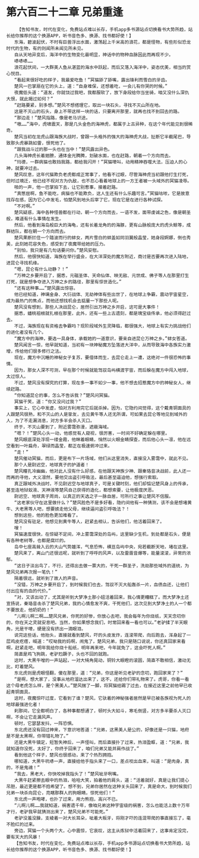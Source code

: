 # 第六百二十二章 兄弟重逢
        【告知书友，时代在变化，免费站点难以长存，手机app多书源站点切换看书大势所趋，站长给你推荐的这个换源APP，听书音色多、换源、找书都好使！】
       东海，碧波起伏，不时有巨兽浮出水面，激荡起上千米高的浪花，都是怪物，有些形似恐龙时代的生物，有的则闻所未闻见所未见。
       自从天地异变后，海洋中的生物变化最明显，神话中的物种血脉因此而再现不少。
       哧哧哧……
       浪花起伏间，一大群美人鱼从湛蓝的海水中跃起，而后又落入海洋中，姿态优美，相当的赏心悦目。
       “看起来很好吃的样子，我最爱吃鱼！”冥猫舔了舔嘴，露出锋利而雪白的牙齿。
       楚风一巴掌扇在它的头上，道：“自身难保，还想着吃，一会儿有你哭的时候。”
       夜魔低头道：“道友，你就饶过我吧，我都服软了，放下身段给你当坐骑，咱又没什么深仇大恨，就此揭过如何？”
       “赶路要紧，别多想。”楚风不想搭理它，取出一块石头，寻找不灭山所在地。
       这是不灭山的石头，身上不带这样一块的话，只要离开那里，就再也找不到回去的路。
       “那边走！”楚风指路，像是老马识途。
       “嗷……”海中，虎啸震天，那是几头金色的海神虎，都属于上古异种，在这个年代能见到很稀奇。
       楚风当初在龙虎山跟海族大战时，曾跟一头格外的强大的海神虎大战，扯断它半截尾巴，导致那头虎暴跳如雷，恨死他了。
       “跟我战斗过的那一头也在当中！”楚风露出异色。
       几头海神虎长着翅膀，通体金光腾腾，划破水面，也在赶路，朝着一个方向而去。
       “玛德，一群病猫也敢挡我路，都给我闪开！”冥猫嚎叫，动用精神吞噬大法，压迫人的心神，就要冲过去。
       楚风叹息，这年代猫欺负老虎都成正常事了，他看不过眼，尽管海神虎当初跟他打生打死，但时过境迁，他已经不视对方为仇敌，也不忍心看着地球上的一方王者被一头域外的冥猫凌辱。
       啪的一声，他一巴掌拍下去，让它别惹事，接着赶路。
       “真憋屈啊，鱼不能吃，病猫也不能欺负，这人生还有什么乐趣可言。”冥猫咕哝，它是故意找存在感，因为它心中发毛，怕楚风到地头后宰了它，现在它是在进行各种试探。
       “不对啊。”
       楚风疑惑，海中各种怪兽都在行动，朝一个方向而去，一语不发，面带虔诚之色，像是朝圣般，难道有什么事情在发生。
       然后，他看到海岛般巨大的海龟，还有长着龙角的的海豚，更有山脉般庞大的虎头鲸等，成群结队，都在朝一个方向而去。
       楚风果断拦住一个踏波而行的蚌女，两片雪白的蚌盖如同羽翼般晶莹，她身段婀娜，倒也秀美，此刻她花容失色，感受到了夜魔带给她的压力。
       “别怕，我只是有几句话要问你。”楚风安慰。
       然后，他很快知道，海族在举行盛会，在大洋深处的魔方附近，商讨是否要再次进入陆地，进昆仑寻找机缘。
       “嗯，昆仑有什么动静？！”
       “万神之乡要开启了，据悉，元磁圣体、天命仙体、映无敌、元世成、佛子等人在那里打生打死，就是想争夺进入万神之乡的路径，那里有惊世造化。”
       “还有这种事……”楚风露出惊容。
       他已经知道，神璃金身、大衍战体、无劫神体有些出世了，在地球上争霸，震动宇宙星空，成为最热门的焦点，而他还想找机会去掂量一下那些人呢。
       楚风没有想到，那些人决战昆仑，居然引出万神之乡开启，这可是大事件！
       据悉，蟠桃祖根就扎根在那里，此外，还有一些上古遗刻，都是瑰宝级传承，他必须得赶过去。
       不过，海族现在有资格去争霸吗？现阶段域外生灵降临，都很强大，地球上有实力挑战他们的进化者没有几个。
       “魔方中的海神，要选一具身体，承载她的一道意识，要亲自进昆仑万神之乡。”蚌女答道。
       楚风闻言一惊，他早就知道，当初有一块神秘魔方坠落进大洋中，从而导致海中各族实力激增，传给他们很多修行之法。
       现在，魔方中沉睡的神秘女子复苏，要借体而生，去昆仑走上一遭，这绝对一件很恐怖的事情。
       因为，那女人深不可测，早在那个时候就能驾驭岛屿横渡宇宙，而后躲在魔方中闯入地球，太过惊人。
       不过，楚风没有探究的打算，现在多一事不如少一事，他不想去招惹魔方中的神秘女人，继续赶路。
       “你知道昆仑的事，怎么不告诉我？”楚风问冥猫。
       冥猫干笑，道：“你又没问过我？”
       事实上，它心中发虚，怕对方利用完它后就杀掉。因为，它隐约间觉得，这个戴青铜面具的人跟楚风很熟，和不灭山的人是挚友，去见黄牛等人还无所谓，可如果去昆仑等地见到域外的人，为了不走漏消息，对方多半会杀人灭口。
       终于，不灭山要到了，附近雾霭弥漫，遮蔽海域。
       “嗯？！”楚风心头一动，他感觉有人窥视，很厉害，一时间不好确定躲在哪里。
       楚风眼底深处浮现一缕金霞，他眯着眼睛，悄然以火眼金睛探查，而后他心头一凛，他在远空看到一叶扁舟，翠绿而晶莹，都正在极速俯冲过来。
       “走！”
       楚风催动冥猫，而后，更是布下一片场域，他们从这里消失，直接没入雾霭中，就此不见。
       那个人是尉迟空，地球真子的护道者！
       楚风瞳孔冷幽幽，他对此人没有什么好感，在他跟天神族少神、跟秦珞音决战前，此人还一而再的寻他，大义凛然，要他交出盗引呼吸法，最后甚至逼迫他，想强行索取。
       真正跟域外决战时，不见尉迟空与地球真子，可是关键时刻，他们却惦记楚风身上的传承，甚至连地狱蚁液、天神液等楚风自己获得的造化，都想索要，让他极度厌恶。
       尉迟空、地球真子周尚，以真正的天选之子一脉自居，可所行之事让楚风不信服。
       “这老家伙守在这里做什么？”楚风脸色不是多好看，隐约间他有一种猜测，该不会是想堵黄牛、大老黑等人吧，想要掳走他父母，继续逼问盗引呼吸法？！
       想到这些，他的脸色更加难看了。
       楚风没有驻足，他想见到黄牛等人，赶紧去相认，告诉他们，他活着回来了。
       嗖！
       冥猫速度很快，在惊疑不定间，冲上雾霭深处的岛屿，这里缺少生机，到处都是石头，便是有各种老树等，也都是腐烂的。
       岛中七座高耸入云的大山气势雄浑，气息恐怖，横亘岛屿中央，宛若截断天地，堵在这里。
       楚风来了，离山门还很远呢，就听到了呼呼的风声，以及雷霆音爆等，能量滚滚，异常的浓郁。
       “这日子淡出鸟了，不行，还得出去做一票大的，干死一群圣子，洗劫那些域外的道统，为楚风兄弟再次报一笔仇！”
       隔着很远，就听到了故人的声音。
       “没错，万神之乡要开启了，到时候我们也去，驾驭不灭大船轰杀一片，血债血还，让他们付出应有的血的代价。”
       “对，又该出动了，尤其是听到大梦净土那小妞活着回来，我心情更糟糕了。而大梦净土还宣扬说，秦珞音击杀了楚风兄弟，我的心情愈发不爽，干死他们，这次见到大梦净土的人一个都不要放走，他奶奶的！”
       “儿啊儿啊二啊……楚风兄弟，你死的好惨，你放心去吧，我会每年为你烧纸，天天念叨你的，你在天之灵就安息吧。当然，你如果想念我们，时常回来看一看也可以。”老驴揉了半天眼角，光是干嚎，硬是没有挤出一滴眼泪。
       说完这些话，他抬头，直接就看到楚风，吓的头皮发炸，连滚带爬，向后跑去，浑身起了一层鸡皮疙瘩，喊道：“哎呦我的妈啊，闹鬼了，楚风兄弟，我只是随口说说，你还真回家来看啊，赶紧走吧，明年我给你烧十船纸，明年再来吧，今年就免了，这会吓死人啊。”
       简直是鸡飞狗跳，老驴尥蹶子，头也不回的就跑。
       这时，大黑牛噌的一声站起，一对大犄角晃动，铜铃大眼瞪的滚圆，简直不敢相信，激动无比，盯着楚风。
       东北虎则是虎眼怪翻，傻在那里，道：“兄弟，你这是听见老驴的念叨，跑回家来了？”
       “是啊，想大家了，没事从地府溜达出来了，这不，还给你们带礼物来了。虎哥，你看一看这个母老虎怎么样，是个黑美人。”楚风揣了一脚，将冥猫给踢了过去，在接近这里之前他早已收起青铜面具。
       这时，夜魔惊吓过度，它看到了谁？楚风，它驮着的神秘强者居然是早已被各族视为死人的地球最强进化者！
       刹那间，它全都明白了，各种事都想通了，顿时头大如斗，寒毛倒竖，对方多半要杀人灭口啊，不会让它走漏风声。
       顿时，它瑟瑟发抖，一阵恐惧。
       东北虎还没有回过神来，下意识地答道：“兄弟，这黑美人是公的，好像还是一只猫，地府是不是太黑啊，你带错礼物了。”
       还是大黑牛镇定，短暂失神后，一声怪叫，而后直接扑了过来，热泪盈眶，道：“兄弟，我就知道你没死，太好了，你终于回来了，咱们兄弟又能并肩作战了。”
       看到他这个样子，楚风也很感动，来了个热烈拥抱。
       哪知道，大黑牛吭哧一声，直接给他手指头来了一口，差点咬出血来，叫道：“是肉身，真的，不是鬼魂！”
       “我去，黑老大，你快咬掉我指头了！”楚风呲牙咧嘴。
       大黑牛赶紧擦去眼中的热泪，哈哈大笑，拍着他的肩头，道：“活着就好，真是让我们提心吊胆，最近更是都不抱希望了。想不到，兄弟你居然在这种关头回来了，真是命大，到时候我们兄弟一块杀向昆仑，亮瞎那群人的狗眼睛，惊死他们！”
       东北虎一声咆哮，也扑了过来，用力熊抱，高兴不已。
       “儿啊儿啊……我就知道，祸害遗千年，像咱兄弟这种宇宙级的祸害，怎么也能活上数十万年才行，老驴我早就猜测出来了，楚风兄弟不可能死。”
       老驴没羞没臊，支棱着一对大长耳朵，呲着大板牙，将刚才吓的连混带爬的事直接忘了，毫不脸红的过来。
       旁边，冥猫一个头两个大，心中震惊，它哀叹，这主从炼狱中活着回来了，这事肯定没完，要有天大的风暴！
       【告知书友，时代在变化，免费站点难以长存，手机app多书源站点切换看书大势所趋，站长给你推荐的这个换源APP，听书音色多、换源、找书都好使！】